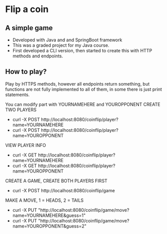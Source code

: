 # Flip a coin

## A simple game
- Developed with Java and and SpringBoot framework
- This was a graded project for my Java course.
- First developed a CLI version, then started to create this with HTTP methods and endpoints.

## How to play? 
Play by HTTPS methods, however all endpoints return something, but functions are not fully implemented to all of them, in some there is just print statements.

You can modify part with YOURNAMEHERE and YOUROPPONENT
CREATE TWO PLAYERS
- curl -X POST http://localhost:8080/coinflip/player?name=YOURNAMEHERE
- curl -X POST http://localhost:8080/coinflip/player?name=YOUROPPONENT

VIEW PLAYER INFO
- curl -X GET http://localhost:8080/coinflip/player?name=YOURNAMEHERE
- curl -X GET http://localhost:8080/coinflip/player?name=YOUROPPONENT

CREATE A GAME, CREATE BOTH PLAYERS FIRST
- curl -X POST http://localhost:8080/coinflip/game

MAKE A MOVE, 1 = HEADS, 2 = TAILS
- curl -X PUT "http://localhost:8080/coinflip/game/move?name=YOURNAMEHERE&guess=1"
- curl -X PUT "http://localhost:8080/coinflip/game/move?name=YOUROPPONENT&guess=2"
